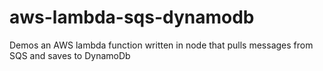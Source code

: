 # aws-lambda-sqs-dynamodb
Demos an AWS lambda function written in node that pulls messages from SQS and saves to DynamoDb

